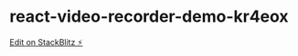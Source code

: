 # react-video-recorder-demo-kr4eox

[Edit on StackBlitz ⚡️](https://stackblitz.com/edit/react-video-recorder-demo-kr4eox)